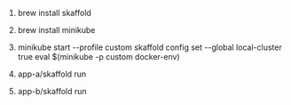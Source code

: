 1. brew install skaffold
2. brew install minikube
3. minikube start --profile custom
skaffold config set --global local-cluster true
eval $(minikube -p custom docker-env)

4. app-a/skaffold run
5. app-b/skaffold run
